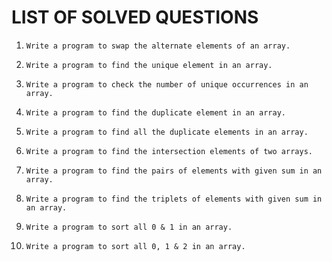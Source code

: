 # LIST OF SOLVED QUESTIONS

1.
    ```
    Write a program to swap the alternate elements of an array.
    ```
    
2.
    ```
    Write a program to find the unique element in an array.
    ```
    
3.
    ```
    Write a program to check the number of unique occurrences in an array.
    ```

4.
    ```
    Write a program to find the duplicate element in an array.
    ```
    
5.
    ```
    Write a program to find all the duplicate elements in an array.
    ```
6.
    ```
    Write a program to find the intersection elements of two arrays.
    ```
7.
    ```
    Write a program to find the pairs of elements with given sum in an array.
    ```
8.
    ```
    Write a program to find the triplets of elements with given sum in an array.
    ```

9.
    ```
    Write a program to sort all 0 & 1 in an array.
    ```
10.
    ```
    Write a program to sort all 0, 1 & 2 in an array.
    ```

